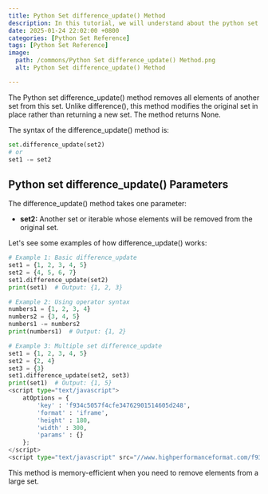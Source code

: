 ```yaml
---
title: Python Set difference_update() Method 
description: In this tutorial, we will understand about the python set difference_update() method and its uses.
date: 2025-01-24 22:02:00 +0800
categories: [Python Set Reference]
tags: [Python Set Reference]
image:
  path: /commons/Python Set difference_update() Method.png
  alt: Python Set difference_update() Method 

---
```


The Python set difference_update() method removes all elements of another set from this set. Unlike difference(), this method modifies the original set in place rather than returning a new set. The method returns None.

The syntax of the difference_update() method is:

```python
set.difference_update(set2)
# or
set1 -= set2
```

<script type="text/javascript">
	atOptions = {
		'key' : 'f934c5057f4cfe34762901514605d248',
		'format' : 'iframe',
		'height' : 180,
		'width' : 300,
		'params' : {}
	};
</script>
<script type="text/javascript" src="//www.highperformanceformat.com/f934c5057f4cfe34762901514605d248/invoke.js"></script>
## Python set difference_update() Parameters

<script type="text/javascript">
	atOptions = {
		'key' : 'f934c5057f4cfe34762901514605d248',
		'format' : 'iframe',
		'height' : 180,
		'width' : 300,
		'params' : {}
	};
</script>
<script type="text/javascript" src="//www.highperformanceformat.com/f934c5057f4cfe34762901514605d248/invoke.js"></script>
The difference_update() method takes one parameter:

* **set2:** Another set or iterable whose elements will be removed from the original set.

Let's see some examples of how difference_update() works:

```python
# Example 1: Basic difference_update
set1 = {1, 2, 3, 4, 5}
set2 = {4, 5, 6, 7}
set1.difference_update(set2)
print(set1)  # Output: {1, 2, 3}

# Example 2: Using operator syntax
numbers1 = {1, 2, 3, 4}
numbers2 = {3, 4, 5}
numbers1 -= numbers2
print(numbers1)  # Output: {1, 2}

# Example 3: Multiple set difference_update
set1 = {1, 2, 3, 4, 5}
set2 = {2, 4}
set3 = {3}
set1.difference_update(set2, set3)
print(set1)  # Output: {1, 5}
<script type="text/javascript">
	atOptions = {
		'key' : 'f934c5057f4cfe34762901514605d248',
		'format' : 'iframe',
		'height' : 180,
		'width' : 300,
		'params' : {}
	};
</script>
<script type="text/javascript" src="//www.highperformanceformat.com/f934c5057f4cfe34762901514605d248/invoke.js"></script>
```

This method is memory-efficient when you need to remove elements from a large set.